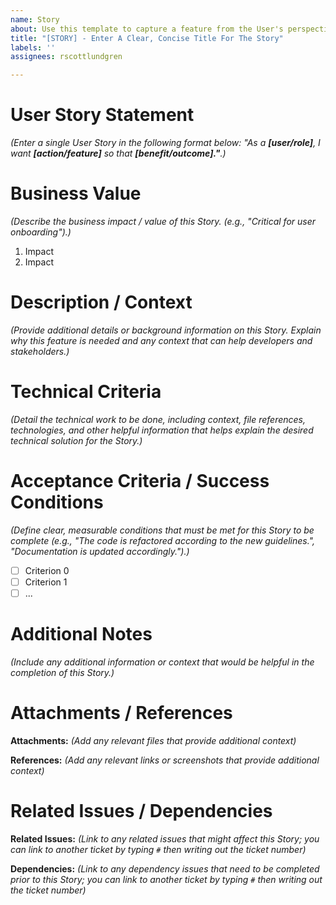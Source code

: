 ```yaml
---
name: Story
about: Use this template to capture a feature from the User's perspective.
title: "[STORY] - Enter A Clear, Concise Title For The Story"
labels: ''
assignees: rscottlundgren

---
```


# User Story Statement
_(Enter a single User Story in the following format below: "As a **[user/role]**, I want **[action/feature]** so that **[benefit/outcome]."**.)_

# Business Value
_(Describe the business impact / value of this Story. (e.g., "Critical for user onboarding").)_

1. Impact
2. Impact

# Description / Context
_(Provide additional details or background information on this Story. Explain why this feature is needed and any context that can help developers and stakeholders.)_

# Technical Criteria
_(Detail the technical work to be done, including context, file references, technologies, and other helpful information that helps explain the desired technical solution for the Story.)_

# Acceptance Criteria / Success Conditions
_(Define clear, measurable conditions that must be met for this Story to be complete (e.g., "The code is refactored according to the new guidelines.", "Documentation is updated accordingly.").)_

- [ ] Criterion 0
- [ ] Criterion 1
- [ ] ...

# Additional Notes
_(Include any additional information or context that would be helpful in the completion of this Story.)_

# Attachments / References
**Attachments:** _(Add any relevant files that provide additional context)_

**References:** _(Add any relevant links or screenshots that provide additional context)_

# Related Issues / Dependencies
**Related Issues:** _(Link to any related issues that might affect this Story; you can link to another ticket by typing `#` then writing out the ticket number)_

**Dependencies:** _(Link to any dependency issues that need to be completed prior to this Story; you can link to another ticket by typing `#` then writing out the ticket number)_
